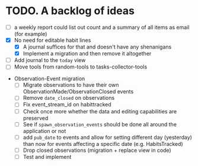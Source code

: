 # TODO. A backlog of ideas

- [ ] a weekly report could list out count and a summary of all items as email (for example)
- [x] No need for editable habit lines
  - [x] A journal suffices for that and doesn't have any shenanigans
  - [x] Implement a migration and then remove it altogether
- [ ] Add journal to the `today` view
- [ ] Move tools from random-tools to tasks-collector-tools
- Observation-Event migration
  - [ ] Migrate observations to have their own ObservationMade/ObservationClosed events
  - [ ] Remove `date_closed` on observations
  - [ ] Fix event_stream_id on habittracked
  - [ ] Check once more whether the data and editing capabilities are preserved
  - [ ] See if `spawn_observation_events` should be done all around the application or not
  - [ ] add `pub_date` to events and allow for setting different day (yesterday) than now for events affecting a specific date (e.g. HabitsTracked)
  - [ ] Drop closed observations (migration + replace view in code)
  - [ ] Test and implement